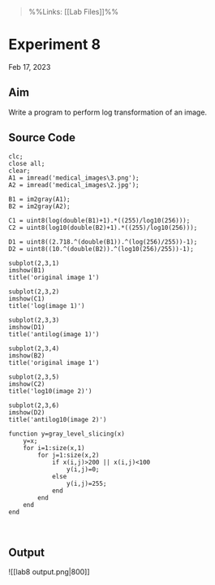 >%%Links: [[Lab Files]]%%

# Experiment 8
Feb 17, 2023

## Aim
Write a program to perform log transformation of an image.

## Source Code
```
clc;
close all;
clear;
A1 = imread('medical_images\3.png');
A2 = imread('medical_images\2.jpg');

B1 = im2gray(A1);
B2 = im2gray(A2);

C1 = uint8(log(double(B1)+1).*((255)/log10(256)));
C2 = uint8(log10(double(B2)+1).*((255)/log10(256)));

D1 = uint8((2.718.^(double(B1)).^(log(256)/255))-1);
D2 = uint8((10.^(double(B2)).^(log10(256)/255))-1);

subplot(2,3,1)
imshow(B1)
title('original image 1')

subplot(2,3,2)
imshow(C1)
title('log(image 1)')

subplot(2,3,3)
imshow(D1)
title('antilog(image 1)')

subplot(2,3,4)
imshow(B2)
title('original image 1')

subplot(2,3,5)
imshow(C2)
title('log10(image 2)')

subplot(2,3,6)
imshow(D2)
title('antilog10(image 2)')

function y=gray_level_slicing(x)
    y=x;
    for i=1:size(x,1)
        for j=1:size(x,2)
            if x(i,j)>200 || x(i,j)<100
                y(i,j)=0;
            else
                y(i,j)=255;
            end
        end
    end
end
```
<div style="page-break-after: always; visibility: hidden">
\pagebreak
</div>

## Output
![[lab8 output.png|800]]
